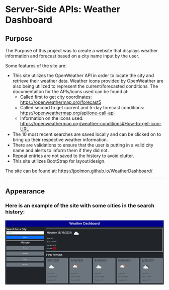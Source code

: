 # Server-Side APIs: Weather Dashboard

## Purpose

The Purpose of this project was to create a website that displays weather information and forecast based on a city name input by the user.  

Some features of the site are:
- This site utilizes the OpenWeather API in order to locate the city and retrieve their weather data. Weather icons provided by OpenWeather are also being utilized to represent the current/forecasted conditions. The documentaiton for the APIs/icons used can be found at:
    - Called first to get city coordinates: https://openweathermap.org/forecast5
    - Called second to get current and 5-day forecast conditions: https://openweathermap.org/api/one-call-api
    - Information on the icons used: https://openweathermap.org/weather-conditions#How-to-get-icon-URL
- The 10 most recent searches are saved locally and can be clicked on to bring up their respective weather information.  
- There are validations to ensure that the user is putting in a valid city name and alerts to inform them if they did not.  
- Repeat entries are not saved to the history to avoid clutter. 
- This site utilizes BootStrap for layout/design.

The site can be found at: https://jpolmon.github.io/WeatherDashboard/

---
## Appearance

### Here is an example of the site with some cities in the search history:  

![Website image](./assets/images/WebPageImage.png)
